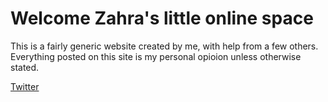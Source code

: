 # Welcome Zahra's little online space

This is a fairly generic website created by me, with help from a few others. Everything posted on this site is my personal opioion unless otherwise stated. 

[Twitter](/twitter)
